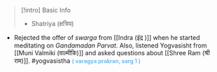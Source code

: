 >[!intro] Basic Info
>- Shatriya (क्षत्रिय)

- Rejected the offer of *swarga* from [[Indra (इंद्र )]] when he started meditating on *Gandamadan Parvat*. Also, listened Yogvasisht from [[Muni Valmiki (वाल्मीकि)]] and asked questions about [[Shree Ram (श्री राम)]].
#yogvasistha <span style="font-size: 3.3mm; color: #6DB9EF "><b>( varagya prakran, sarg 1 )
